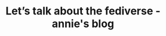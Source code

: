 ---
layout: bookmark
title: Let’s talk about the fediverse - annie's blog
tags:
  - Bookmarks
  - Communication
  - Social media
created: '2025-02-27T01:05:14.569Z'
modified: '2025-02-27T01:06:06.465Z'
link: https://anniemueller.com/fediverse-talk
id: 980586913
excerpt: "The goal: Get people started. Encourage action—action is investment. They only need to understand enough to take the next action.\_\n\nNames• Try other names; fediverse sounds dumb af when you..."
image: https://anniemueller.com/social_previews/pages/fediverse-talk.png
---
